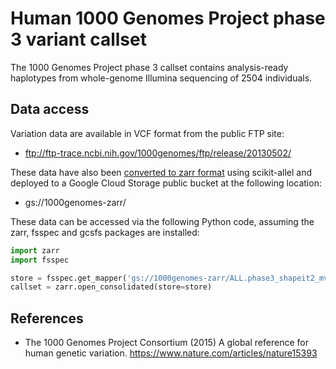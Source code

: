 # Human 1000 Genomes Project phase 3 variant callset

The 1000 Genomes Project phase 3 callset contains analysis-ready
haplotypes from whole-genome Illumina sequencing of 2504 individuals.


## Data access

Variation data are available in VCF format from the public FTP
site:

* ftp://ftp-trace.ncbi.nih.gov/1000genomes/ftp/release/20130502/

These data have also been [converted to zarr
format](vcf-to-zarr.ipynb) using scikit-allel and deployed to a Google
Cloud Storage public bucket at the following location:

* gs://1000genomes-zarr/

These data can be accessed via the following Python code, assuming the
zarr, fsspec and gcsfs packages are installed:

```python
import zarr
import fsspec

store = fsspec.get_mapper('gs://1000genomes-zarr/ALL.phase3_shapeit2_mvncall_integrated_v5a.20130502.genotypes')
callset = zarr.open_consolidated(store=store)
```


## References

* The 1000 Genomes Project Consortium (2015) A global reference for
  human genetic variation. https://www.nature.com/articles/nature15393
